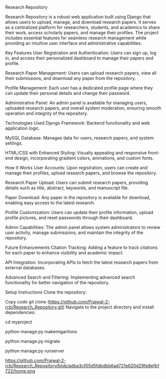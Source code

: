 Research Repository


Research Repository is a robust web application built using Django that allows users to upload, manage, and download research papers. It serves as a centralized platform for researchers, students, and academics to share their work, access scholarly papers, and manage their profiles. The project includes essential features for seamless research management while providing an intuitive user interface and administrative capabilities.

Key Features
User Registration and Authentication:
Users can sign up, log in, and access their personalized dashboard to manage their papers and profile.

Research Paper Management:
Users can upload research papers, view all their submissions, and download any paper from the repository.

Profile Management:
Each user has a dedicated profile page where they can update their personal details and change their password.

Administrative Panel:
An admin panel is available for managing users, uploaded research papers, and overall system moderation, ensuring smooth operation and integrity of the repository.

Technologies Used
Django Framework:
Backend functionality and web application logic.

MySQL Database:
Manages data for users, research papers, and system settings.

HTML/CSS with Enhanced Styling:
Visually appealing and responsive front-end design, incorporating gradient colors, animations, and custom fonts.

How It Works
User Accounts:
Upon registration, users can create and manage their profiles, upload research papers, and browse the repository.

Research Paper Upload:
Users can submit research papers, providing details such as title, abstract, keywords, and manuscript file.

Paper Download:
Any paper in the repository is available for download, enabling easy access to the latest research.

Profile Customization:
Users can update their profile information, upload profile pictures, and reset passwords through their dashboard.

Admin Capabilities:
The admin panel allows system administrators to review user activity, manage submissions, and maintain the integrity of the repository.

Future Enhancements
Citation Tracking:
Adding a feature to track citations for each paper to enhance visibility and academic impact.

API Integration:
Incorporating APIs to fetch the latest research papers from external databases.

Advanced Search and Filtering:
Implementing advanced search functionality for better navigation of the repository.


Setup Instructions
Clone the repository:

Copy code
git clone (https://github.com/Prajwal-2-rcb/Research_Repository.git)
Navigate to the project directory and install dependencies:

cd myproject

python manage.py makemigartions

python manage.py migrate

python manage.py runserver

https://github.com/Prajwal-2-rcb/Research_Repository/blob/adba3cf05d5fdbdbb6ad721e620d29fe8efb1722/home.png


